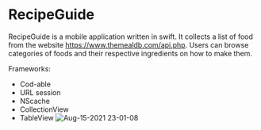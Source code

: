 # RecipeGuide

RecipeGuide is a mobile application written in swift. It collects a list of food from the website https://www.themealdb.com/api.php. Users can browse categories of foods and their respective ingredients on how to make them.

Frameworks:
* Cod-able
* URL session
* NScache
* CollectionView
* TableView
![Aug-15-2021 23-01-08](https://user-images.githubusercontent.com/55071531/129505869-33ccb9ef-1625-40a1-8499-22ff53f95ba8.gif)
